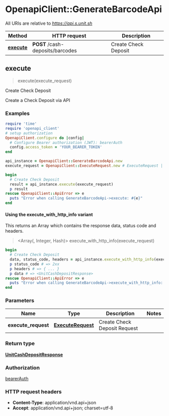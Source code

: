 # OpenapiClient::GenerateBarcodeApi

All URIs are relative to *https://api.s.unit.sh*

| Method | HTTP request | Description |
| ------ | ------------ | ----------- |
| [**execute**](GenerateBarcodeApi.md#execute) | **POST** /cash-deposits/barcodes | Create Check Deposit |


## execute

> <UnitCashDepositResponse> execute(execute_request)

Create Check Deposit

Create a Check Deposit via API 

### Examples

```ruby
require 'time'
require 'openapi_client'
# setup authorization
OpenapiClient.configure do |config|
  # Configure Bearer authorization (JWT): bearerAuth
  config.access_token = 'YOUR_BEARER_TOKEN'
end

api_instance = OpenapiClient::GenerateBarcodeApi.new
execute_request = OpenapiClient::ExecuteRequest.new # ExecuteRequest | Create Check Deposit Request

begin
  # Create Check Deposit
  result = api_instance.execute(execute_request)
  p result
rescue OpenapiClient::ApiError => e
  puts "Error when calling GenerateBarcodeApi->execute: #{e}"
end
```

#### Using the execute_with_http_info variant

This returns an Array which contains the response data, status code and headers.

> <Array(<UnitCashDepositResponse>, Integer, Hash)> execute_with_http_info(execute_request)

```ruby
begin
  # Create Check Deposit
  data, status_code, headers = api_instance.execute_with_http_info(execute_request)
  p status_code # => 2xx
  p headers # => { ... }
  p data # => <UnitCashDepositResponse>
rescue OpenapiClient::ApiError => e
  puts "Error when calling GenerateBarcodeApi->execute_with_http_info: #{e}"
end
```

### Parameters

| Name | Type | Description | Notes |
| ---- | ---- | ----------- | ----- |
| **execute_request** | [**ExecuteRequest**](ExecuteRequest.md) | Create Check Deposit Request |  |

### Return type

[**UnitCashDepositResponse**](UnitCashDepositResponse.md)

### Authorization

[bearerAuth](../README.md#bearerAuth)

### HTTP request headers

- **Content-Type**: application/vnd.api+json
- **Accept**: application/vnd.api+json; charset=utf-8


